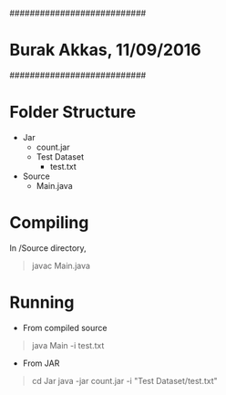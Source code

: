 ###########################
# Burak Akkas, 11/09/2016 #
###########################

# Folder Structure
+ Jar
  - count.jar
  + Test Dataset
	- test.txt
+ Source
  - Main.java

# Compiling
In /Source directory,
> javac Main.java

# Running
- From compiled source
> java Main -i test.txt

- From JAR
> cd Jar
> java -jar count.jar -i "Test Dataset/test.txt"